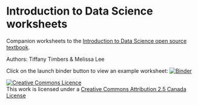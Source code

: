 # Introduction to Data Science worksheets
Companion worksheets to the [Introduction to Data Science open source textbook](https://ubc-dsci.github.io/introduction-to-data-science/).

Authors: Tiffany Timbers & Melissa Lee

Click on the launch binder button to view an example worksheet: [![Binder](http://mybinder.org/badge.svg)](https://hub.mybinder.org/user/ubc-dsci-worksheets-eth87a9w/notebooks/worksheets/06-classification.ipynb)

<a rel="license" href="http://creativecommons.org/licenses/by/2.5/ca/"><img alt="Creative Commons Licence" style="border-width:0" src="https://i.creativecommons.org/l/by/2.5/ca/88x31.png" /></a><br />This work is licensed under a <a rel="license" href="http://creativecommons.org/licenses/by/2.5/ca/">Creative Commons Attribution 2.5 Canada License</a>
